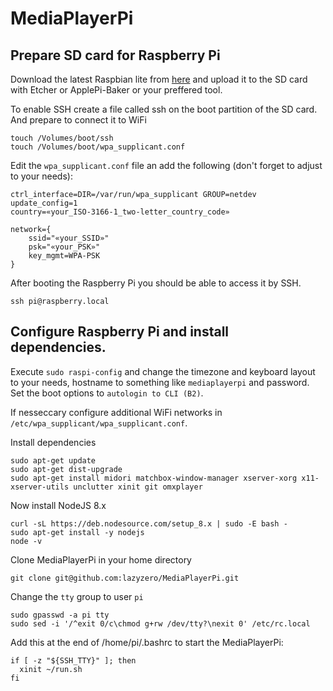 # MediaPlayerPi

## Prepare SD card for Raspberry Pi
Download the latest Raspbian lite from [here](https://downloads.raspberrypi.org/raspbian_lite_latest) and upload it to the SD card with Etcher or ApplePi-Baker or your preffered tool.

To enable SSH create a file called ssh on the boot partition of the SD card. And prepare to connect it to WiFi
```
touch /Volumes/boot/ssh
touch /Volumes/boot/wpa_supplicant.conf
```
Edit the `wpa_supplicant.conf` file an add the following (don't forget to adjust to your needs):
```
ctrl_interface=DIR=/var/run/wpa_supplicant GROUP=netdev
update_config=1
country=«your_ISO-3166-1_two-letter_country_code»

network={
    ssid="«your_SSID»"
    psk="«your_PSK»"
    key_mgmt=WPA-PSK
}
```
After booting the Raspberry Pi you should be able to access it by SSH.
```
ssh pi@raspberry.local
```
## Configure Raspberry Pi and install dependencies.
Execute `sudo raspi-config` and change the timezone and keyboard layout to your needs, hostname to something like `mediaplayerpi` and password.
Set the boot options to `autologin to CLI (B2)`.

If nesseccary configure additional WiFi networks in `/etc/wpa_supplicant/wpa_supplicant.conf`.

Install dependencies
```
sudo apt-get update
sudo apt-get dist-upgrade
sudo apt-get install midori matchbox-window-manager xserver-xorg x11-xserver-utils unclutter xinit git omxplayer
```

Now install NodeJS 8.x
```
curl -sL https://deb.nodesource.com/setup_8.x | sudo -E bash -
sudo apt-get install -y nodejs
node -v
```

Clone MediaPlayerPi in your home directory
```
git clone git@github.com:lazyzero/MediaPlayerPi.git
```

Change the `tty` group to user `pi`
```
sudo gpasswd -a pi tty
sudo sed -i '/^exit 0/c\chmod g+rw /dev/tty?\nexit 0' /etc/rc.local
```

Add this at the end of /home/pi/.bashrc to start the MediaPlayerPi:
```
if [ -z "${SSH_TTY}" ]; then
  xinit ~/run.sh
fi
```
